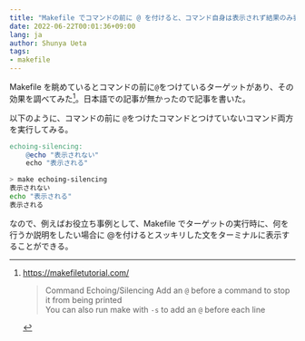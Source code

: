 ```yaml
---
title: "Makefile でコマンドの前に @ を付けると、コマンド自身は表示されず結果のみ表示される"
date: 2022-06-22T00:01:36+09:00
lang: ja
author: Shunya Ueta
tags:
- makefile
---
```


Makefile を眺めているとコマンドの前に`@`をつけているターゲットがあり、その効果を調べてみた[^silence-makefile]。日本語での記事が無かったので記事を書いた。

以下のように、コマンドの前に `@`をつけたコマンドとつけていないコマンド両方を実行してみる。

```makefile
echoing-silencing: 
	@echo "表示されない"
	echo "表示される"
```

```bash
> make echoing-silencing
表示されない
echo "表示される"
表示される
```

なので、例えばお役立ち事例として、Makefile でターゲットの実行時に、何を行うか説明をしたい場合に @を付けるとスッキリした文をターミナルに表示することができる。

[^silence-makefile]: https://makefiletutorial.com/ 
    >Command Echoing/Silencing
    > Add an `@` before a command to stop it from being printed  
    > You can also run make with `-s` to add an `@` before each line